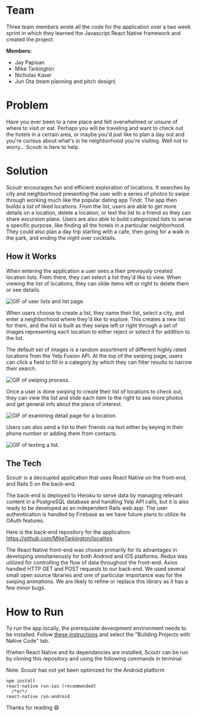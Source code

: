 # Team

Three team members wrote all the code for the application over a two week sprint in which they learned the Javascript React Native framework and created the project.

**Members:**
- Jay Papisan
- Mike Tarkington
- Nicholas Kaser
- Jun Ota (team planning and pitch design)

# Problem
Have you ever been to a new place and felt overwhelmed or unsure of where to visit or eat.   Perhaps you will be traveling and want to check out the hotels in a certain area, or maybe you'd just like to plan a day out and you're curious about what's in he neighborhood you're visiting.  Well not to worry... Scoutr is here to help.

# Solution
Scoutr encourages fun and efficient exploration of locations. It searches by city and neighborhood presenting the user with a series of photos to swipe through working much like the popular dating app Tindr. The app then builds a list of liked locations.  From the list, users are able to get more details on a location, delete a location, or text the list to a friend so they can share excursion plans.  Users are also able to build categorized lists to serve a specific purpose, like  finding all the hotels in a particular neighborhood. They could also plan a day trip starting with a cafe, then going for a walk in the park, and ending the night over cocktails.

## How it Works

When entering the application a user sees a their previously created location lists.  From there, they can select a list they'd like to view. When viewing the list of locations, they can slide items left or right to delete them or see details.

![GIF of user lists and list page.](https://media.giphy.com/media/eY3BSDGafWfg4/giphy.gif)      

When users choose to create a list, they name their list, select a city, and enter a neighborhood where they'd like to explore.  This creates a new list for them, and the list is built as they swipe left or right through a set of images representing each location to either reject or select it for addition to the list.

The default set of images is a random assortment of different highly rated locations from the Yelp Fusion API.  At the top of the swiping page, users can click a field to fill in a category by which they can filter results to narrow their search.

![GIF of swiping process.](https://media.giphy.com/media/TqtjC6ia8Mp5C/giphy.gif)                

Once a user is done swiping to create their list of locations to check out, they can view the list and slide each item to the right to see more photos and get general info about the place of interest.

![GIF of examining detail page for a location.](https://media.giphy.com/media/K676XmQo4DcUU/giphy.gif)

Users can also send a list to their friends via text either by keying in their phone number or adding them from contacts.

![GIF of texting a list.](https://media.giphy.com/media/12SKPzfP5SJjO/giphy.gif)

## The Tech

Scoutr is a decoupled application that uses React Native on the front-end, and Rails 5 on the back-end.

The back-end is deployed to Heroku to serve data by managing relevant content in a PostgreSQL database and handling Yelp API calls, but it is also ready to be developed as an independent Rails web app.  The user authentication is handled by Firebase as we have future plans to utilize its OAuth features.

Here is the back-end repository for the application: https://github.com/MikeTarkington/localites

The React Native front-end was chosen primarily for its advantages in developing simultaneously for both Android and iOS platforms.  Redux was utilized for controlling the flow of data throughout the front-end.  Axios handled HTTP GET and POST requests to our back-end.  We used several small open source libraries and one of particular importance was for the swiping animations.  We are likely to refine or replace this library as it has a few minor bugs.

# How to Run
To run the app locally, the prerequisite deveopment environment needs to be installed.  Follow [these instructions](https://facebook.github.io/react-native/docs/getting-started.html) and select the "Building Projects with Native Code" tab.

If/when React Native and its dependancies are installed, Scoutr can be run by cloning this repository and using the following commands in terminal:

Note: Scoutr has not yet been optimized for the Android platform

```
npm install
react-native run-ios (recommended)
  /*or*/
react-native run-android
```

Thanks for reading :smile:
